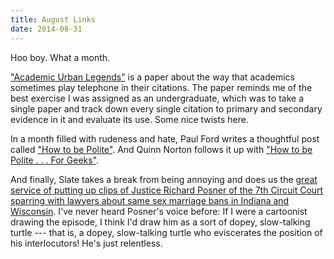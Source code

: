 ```yaml
---
title: August Links
date: 2014-08-31
---
```


Hoo boy. What a month.

["Academic Urban Legends"](http://sss.sagepub.com/content/44/4/638.long) is a
paper about the way that academics sometimes play telephone in their citations.
The paper reminds me of the best exercise I was assigned as an undergraduate,
which was to take a single paper and track down every single citation to
primary and secondary evidence in it and evaluate its use. Some nice twists
here.

In a month filled with rudeness and hate, Paul Ford writes a thoughtful post
called
["How to be Polite"](https://medium.com/message/how-to-be-polite-9bf1e69e888c).
And Quinn Norton follows it up with
["How to be Polite . . . For Geeks"](https://medium.com/message/how-to-be-polite-for-geeks-86cb784983b1).

And finally, Slate takes a break from being annoying and does us the
[great service of putting up clips of Justice Richard Posner of the 7th Circuit Court sparring with lawyers about same sex marriage bans in Indiana and Wisconsin](http://www.slate.com/blogs/outward/2014/08/27/listen_to_judge_richard_posner_destroy_arguments_against_gay_marriage.html).
I've never heard Posner's voice before: If I were a cartoonist drawing the
episode, I think I'd draw him as a sort of dopey, slow-talking turtle --- that
is, a dopey, slow-talking turtle who eviscerates the position of his
interlocutors! He's just relentless.
